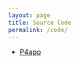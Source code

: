 ```yaml
---
layout: page
title: Source Code
permalink: /code/
---
```


* [P4app](https://github.com/p4lang/p4app)
